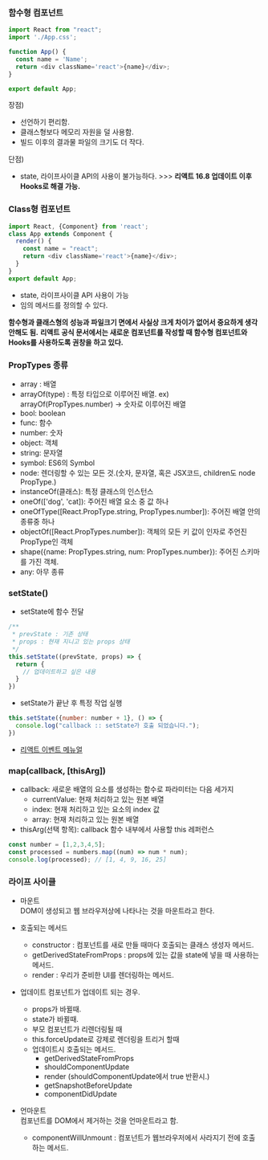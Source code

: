 ### 함수형 컴포넌트
```javascript
import React from "react";
import './App.css';

function App() {
  const name = 'Name';
  return <div className='react'>{name}</div>;
}

export default App;
```
장점)    
* 선언하기 편리함.
* 클래스형보다 메모리 자원을 덜 사용함.
* 빌드 이후의 결과물 파일의 크기도 더 작다.    

단점)   
* state, 라이프사이클 API의 사용이 불가능하다. >>> **리액트 16.8 업데이트 이후 Hooks로 해결 가능.**

### Class형 컴포넌트
```javascript
import React, {Component} from 'react';
class App extends Component {
  render() {
    const name = "react";
    return <div className='react'>{name}</div>;
  }
}
export default App;
```
* state, 라이프사이클 API 사용이 가능
* 임의 메서드를 정의할 수 있다.

**함수형과 클래스형의 성능과 파일크기 면에서 사실상 크게 차이가 없어서 중요하게 생각안해도 됨.**
**리액트 공식 문서에서는 새로운 컴포넌트를 작성할 때 함수형 컴포넌트와 Hooks를 사용하도록 권창을 하고 있다.**

### PropTypes 종류
* array : 배열
* arrayOf(type) : 특정 타입으로 이루어진 배열. ex) arrayOf(PropTypes.number) -> 숫자로 이루어진 배열
* bool: boolean
* func: 함수
* number: 숫자
* object: 객체
* string: 문자열
* symbol: ES6의 Symbol
* node: 렌더링할 수 있는 모든 것.(숫자, 문자열, 혹은 JSX코드, children도 node PropType.)
* instanceOf(클래스): 특정 클래스의 인스턴스
* oneOf(['dog', 'cat]): 주어진 배열 요소 중 값 하나
* oneOfType([React.PropType.string, PropTypes.number]): 주어진 배열 안의 종류중 하나
* objectOf([React.PropTypes.number]): 객체의 모든 키 값이 인자로 주언진 PropType인 객체
* shape({name: PropTypes.string, num: PropTypes.number}): 주어진 스키마를 가진 객체.
* any: 아무 종류

### setState()
* setState에 함수 전달
```javascript
/**
 * prevState : 기존 상태
 * props : 현재 지니고 있는 props 상태
 */
this.setState((prevState, props) => {
  return {
    // 업데이트하고 싶은 내용
  }
})
```

* setState가 끝난 후 특정 작업 실행
```javascript
this.setState({number: number + 1}, () => {
  console.log("callback :: setState가 호출 되었습니다.");
})
```

* [리액트 이벤트 메뉴얼](https://reactjs.org/docs/events.html)

### map(callback, [thisArg])      

* callback: 새로운 배열의 요소를 생성하는 함수로 파라미터는 다음 세가지   
  - currentValue: 현재 처리하고 있는 원본 배열
  - index: 현재 처리하고 있는 요소의 index 값
  - array: 현재 처리하고 있는 원본 배열
* thisArg(선택 항목): callback 함수 내부에서 사용할 this 레퍼런스   
```javascript
const number = [1,2,3,4,5];
const processed = numbers.map((num) => num * num);
console.log(processed); // [1, 4, 9, 16, 25]
```

### 라이프 사이클
* 마운트   
 DOM이 생성되고 웹 브라우저상에 나타나는 것을 마운트라고 한다.
 * 호출되는 메서드     
   - constructor : 컴포넌트를 새로 만들 때마다 호출되는 클래스 생성자 메서드.
   - getDerivedStateFromProps : props에 있는 값을 state에 넣을 때 사용하는 메서드.
   - render : 우리가 준비한 UI를 렌더링하는 메서드.   
  
* 업데이트
  컴포넌트가 업데이트 되는 경우.  
  * props가 바뀔때.
  * state가 바뀔때.
  * 부모 컴포넌트가 리렌더링될 때   
  * this.forceUpdate로 강제로 렌더링을 트리거 할때
  - 업데이트시 호출되는 메서드.  
    - getDerivedStateFromProps
    - shouldComponentUpdate
    - render (shouldComponentUpdate에서 true 반환시.)
    - getSnapshotBeforeUpdate
    - componentDidUpdate   
  
* 언마운트           
  컴포넌트를 DOM에서 제거하는 것을 언마운트라고 함.
  * componentWillUnmount : 컴포넌트가 웹브라우저에서 사라지기 전에 호출하는 메서드.
